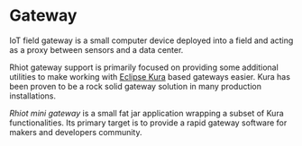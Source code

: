 # Gateway

IoT field gateway is a small computer device deployed into a field and acting as a proxy between sensors and a data center.

Rhiot gateway support is primarily focused on providing some additional utilities to make working with 
[Eclipse Kura](https://www.eclipse.org/kura) based gateways easier. Kura has been proven to be a rock solid gateway
solution in many production installations.

*Rhiot mini gateway* is a small fat jar application wrapping a subset of Kura functionalities. Its primary
target is to provide a rapid gateway software for makers and developers community.